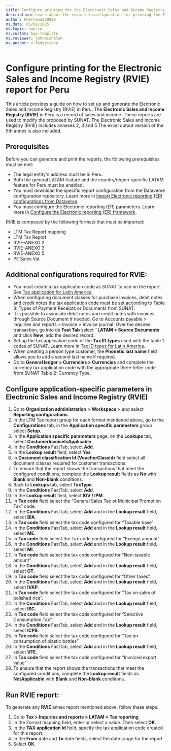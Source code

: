 ```yaml
---
title: Configure printing for the Electronic Sales and Income Registry (RVIE) report for Peru
description: Learn about the required configuration for printing the Electronic Sales and Income Registry (RVIE) report in Peru
author: Fhernandez0088
ms.date: 05/02/2025
ms.topic: how-to
ms.custom: bap-template
ms.reviewer: johnmichalak
ms.author: v-federicohe
---
```

# Configure printing for the Electronic Sales and Income Registry (RVIE) report for Peru
This article provides a guide on how to set up and generate the Electronic Sales and Income Registry (RVIE) in Peru.
The **Electronic Sales and Income Registry (RVIE)** in Peru is a record of sales and income.
These reports are used to modify the proposed by SUNAT.
The Electronic Sales and Income Registry (RVIE) includes annexes 2, 3 and 5
The excel output version of the 5th annex is also included.

## Prerequisites
Before you can generate and print the reports, the following prerequisites must be met:
* The legal entity's address must be in Peru.
* Both the general LATAM feature and the country/region-specific LATAM feature for Peru must be enabled.
* You must download the specific report configuration from the Dataverse configuration repository. Learn more in [Import Electronic reporting (ER) configurations from Dataverse](https://learn.microsoft.com/en-us/dynamics365/finance/localizations/global/workspace/gsw-import-er-config-dataverse).
* You must configure the Electronic reporting (ER) parameters. Learn more in [Configure the Electronic reporting (ER) framework](../../../fin-ops-core/dev-itpro/analytics/electronic-reporting-er-configure-parameters.md).

RVIE is composed by the following formats that must be imported:
* LTM Tax Report mapping
* LTM Tax Report
* RVIE-ANEXO 2
* RVIE-ANEXO 3
* RVIE-ANEXO 5
* PE Sales Vat

## Additional configurations required for RVIE:
* You must create a tax application code as SUNAT to use on the report. See [Tax application for Latin America](../ltm-core-tax-application.md).
* When configuring document classes for purchase invoices, debit notes and credit notes the tax application code must be set according to Table 3: Types of Payment Receipts or Documents from SUNAT.
* It is possible to associate debit notes and credit notes with invoices through Source Document if needed. Go to Accounts payable > Inquiries and reports > Invoice > Invoice journal. Over the desired transaction, go into de **Fast Tab** select ¨**LATAM > Source Documents** and click **New**, add the desired record.
* Set up the tax application code of the **Tax ID types** used with the table 1 codes of SUNAT. Learn more in [Tax ID types for Latin America](https://learn.microsoft.com/dynamics365/finance/localizations/iberoamerica/ltm-core-tax-id-type).
* When creating a person type customer, the **Phonetic last name** field allows you to add a second last name if required.
* Go to **General ledger > Currencies > Currencies** and complete the currency tax application code with the appropriate three-letter code from SUNAT Table 2: Currency Type.

## Configure application-specific parameters in Electronic Sales and Income Registry (RVIE)
1. Go to **Organization administration** > **Workspace** > and select **Reporting configurations**.
2. In the LTM Tax report group for each format mentioned above, go to the **Configurations** tab, in the **Application specific parameters** group select **Setup**.
3. In the **Application specific parameters** page, on the **Lookups** tab, select **CustomerInvoiceIsApplicable**.
4. In the **Conditions** FastTab, select **Add**.
5. In the **Lookup result** field, select **Yes**
6. In **Document classification Id (VoucherClassId)** field select all document classes required for customer transactions.
7. To ensure that the report shows the transactions that meet the configured conditions, complete the **Lookup result** fields as **No** with **Blank** and **Non-blank** conditions.
8. Back to **Lookups** tab, select **TaxType**.
9. In the **Conditions** FastTab, select **Add**.
10. In the **Lookup result** field, select **IGV / IPM**.
11. In **Tax code** field select the “General Sales Tax or Municipal Promotion Tax” code.
12. In the **Conditions** FastTab, select **Add** and in the **Lookup result** field, select **BIA**.
13. In **Tax code** field select the tax code configured for “Taxable base”
14. In the **Conditions** FastTab, select **Add** and in the **Lookup result** field, select **ME**.
15. In **Tax code** field select the Tax code configured for “Exempt amount”
16. In the **Conditions** FastTab, select **Add** and in the **Lookup result** field, select **MI**.
17. In **Tax code** field select the tax code configured for “Non-taxable amount”
18. In the **Conditions** FastTab, select **Add** and in the **Lookup result** field, select **OT**.
19. In **Tax code** field select the tax code configured for “Other taxes”.
20. In the **Conditions** FastTab, select **Add** and in the **Lookup result** field, select **IVAP**.
21. In **Tax code** field select the tax code configured for “Tax on sales of polished rice”.
22. In the **Conditions** FastTab, select **Add** and in the **Lookup result** field, select **ISC**.
23. In **Tax code** field select the tax code configured for “Selective Consumption Tax”.
24. In the **Conditions** FastTab, select **Add** and in the **Lookup result** field, select **ICPB**.
25. In **Tax code** field select the tax code configured for “Tax on consumption of plastic bottles”
26. In the **Conditions** FastTab, select **Add** and in the **Lookup result** field, select **VFE**.
27. In **Tax code** field select the tax code configured for “Invoiced export value”
28. To ensure that the report shows the transactions that meet the configured conditions, complete the **Lookup result** fields as **NotApplicable** with **Blank** and **Non-blank** conditions.

## Run RVIE report:
To generate any **RVIE** annex report mentioned above, follow these steps.
1. Go to **Tax > Inquiries and reports > LATAM > Tax reporting**.
2. In the Format mapping field, enter or select a value. Then select **OK**.
3.  In the **TAX application Id** field, specify the tax application code created for this report.
4. In the **From** date and **To** date fields, select the date range for the report.
5. Select **OK**.

